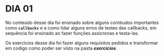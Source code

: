 # DIA 01

No conteúdo desse dia foi ensinado sobre alguns contéudos importantes como **`callbacks`** e a como lidar alguns erros de testes das callbacks, em sequência foi ensinado ao fazer funções assicronas e testa-las.

Os exercicios desse dia foi fazer alguns requisitos pedidos e transformar em codigo como poder ser visto na pasta **_exercicios_**.